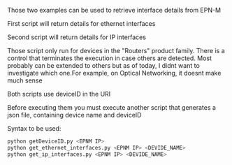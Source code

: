 Those two examples can be used to retrieve interface details from EPN-M

First script will return details for ethernet interfaces

Second script will return details for IP interfaces

Those script only run for devices in the "Routers" product family. There is a control that terminates 
the execution in case others are detected. Most probably can be extended to others but as of today,
I didnt want to investigate which one.For example, on Optical Networking, it doesnt make much sense 

Both scripts use deviceID in the URI

Before executing them you must execute another script that generates a json file, containing device name and deviceID

Syntax to be used:

```python
python getDeviceID.py <EPNM IP>
python get_ethernet_interfaces.py <EPNM IP> <DEVIDE_NAME>
python get_ip_interfaces.py <EPNM IP> <DEVIDE_NAME>
```